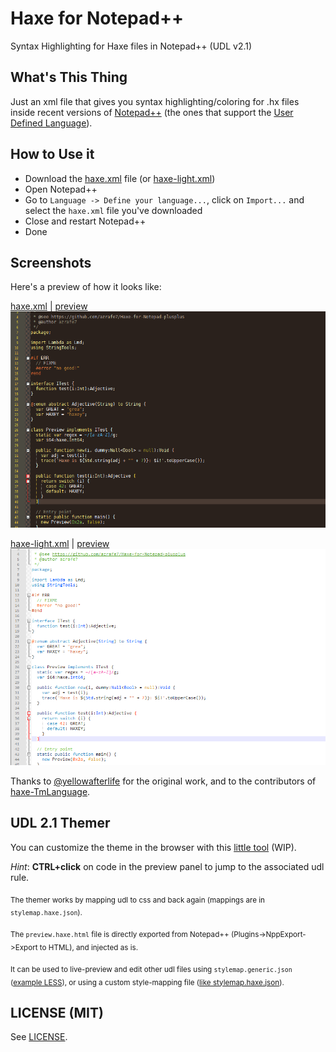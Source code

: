 Haxe for Notepad++
==================

Syntax Highlighting for Haxe files in Notepad++ (UDL v2.1)

What's This Thing
-----------------
Just an xml file that gives you syntax highlighting/coloring for .hx files inside recent versions of [Notepad++](http://notepad-plus-plus.org) (the ones that support the [User Defined Language](http://ivan-radic.github.io/udl-documentation/ "User Defined Language")).

How to Use it
-------------
 - Download the [haxe.xml](haxe.xml) file (or [haxe-light.xml](haxe-light.xml))
 - Open Notepad++
 - Go to  `Language -> Define your language...`,  click on  `Import...` and select the `haxe.xml` file you've downloaded
 - Close and restart Notepad++
 - Done

Screenshots
-----
Here's a preview of how it looks like:

[haxe.xml](haxe.xml) | [preview](https://rawgit.com/azrafe7/Haxe-for-Notepad-plusplus/master/themer/themer.html?udl=../haxe.xml)
![](preview.png)

[haxe-light.xml](haxe-light.xml) | [preview](https://rawgit.com/azrafe7/Haxe-for-Notepad-plusplus/master/themer/themer.html?udl=../haxe-light.xml&bg=FFFFFF)
![](preview-light.png)

Thanks to [@yellowafterlife](https://yal.cc/notepad-pp-syntax-highlighting-for-haxe-2/) for the original work, and to the contributors of [haxe-TmLanguage](https://github.com/vshaxe/haxe-TmLanguage/).

UDL 2.1 Themer
--------------
You can customize the theme in the browser with this [little tool](https://rawgit.com/azrafe7/Haxe-for-Notepad-plusplus/master/themer/themer.html) (WIP).

_Hint_: **CTRL+click** on code in the preview panel to jump to the associated udl rule.

<sub>The themer works by mapping udl to css and back again (mappings are in `stylemap.haxe.json`).</sub>

<sub>The `preview.haxe.html` file is directly exported from Notepad++ (Plugins->NppExport->Export to HTML), and injected as is.</sub>

<sub>It can be used to live-preview and edit other udl files using `stylemap.generic.json` ([example LESS](https://rawgit.com/azrafe7/Haxe-for-Notepad-plusplus/master/themer/themer.html?udl=https://rawgit.com/azrafe7/LESS-for-Notepad-plusplus/master/less.xml&stylemap=stylemap.generic.json&preview=https://rawgit.com/azrafe7/LESS-for-Notepad-plusplus/master/preview.less.html)), or using a custom style-mapping file ([like stylemap.haxe.json](themer/stylemap.haxe.json)).</sub>


LICENSE (MIT)
-------------
See [LICENSE](LICENSE).